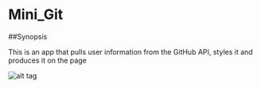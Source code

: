 # Mini_Git
##Synopsis

This is an app that pulls user information from the GitHub API, styles it and produces it on the page

![alt tag](https://github.com/ddemkiw/Mini_Git/blob/master/front-page.jpg)

